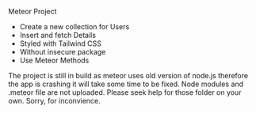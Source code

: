 Meteor Project
- Create a new collection for Users
- Insert and fetch Details
- Styled with Tailwind CSS
- Without insecure package
- Use Meteor Methods

The project is still in build as meteor uses old version of node.js therefore the app is crashing it will take some time to be fixed.
Node modules and .meteor file are not uploaded. Please seek help for those folder on your own. Sorry, for inconvience.
